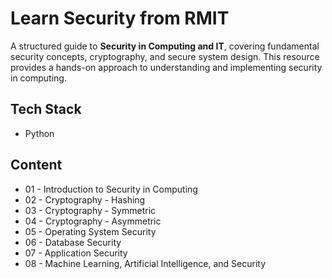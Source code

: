 # Learn Security from RMIT

A structured guide to **Security in Computing and IT**, covering fundamental security concepts, cryptography, and secure system design. This resource provides a hands-on approach to understanding and implementing security in computing.  


## Tech Stack

- Python

## Content

- 01 - Introduction to Security in Computing
- 02 - Cryptography - Hashing
- 03 - Cryptography - Symmetric
- 04 - Cryptography - Asymmetric
- 05 - Operating System Security
- 06 - Database Security
- 07 - Application Security
- 08 - Machine Learning, Artificial Intelligence, and Security
